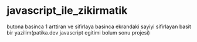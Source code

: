 # javascript_ile_zikirmatik
butona basinca 1 arttiran ve sifirlaya basinca ekrandaki sayiyi sifirlayan basit bir yazilim(patika.dev javascript egitimi bolum sonu projesi)

